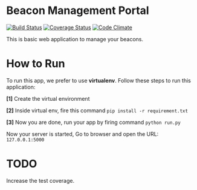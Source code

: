Beacon Management Portal
=========================


[![Build Status](https://travis-ci.org/rajatguptarg/beacons.svg)](https://travis-ci.org/rajatguptarg/beacons)
[![Coverage Status](https://coveralls.io/repos/rajatguptarg/beacons/badge.svg?branch=master&service=github)](https://coveralls.io/github/rajatguptarg/beacons?branch=master)
[![Code Climate](https://codeclimate.com/github/rajatguptarg/beacons/badges/gpa.svg)](https://codeclimate.com/github/rajatguptarg/beacons)


This is basic web application to manage your beacons.


How to Run
==========
To run this app, we prefer to use **virtualenv**. Follow these steps to run
this application:

**[1]** Create the virtual environment

**[2]** Inside virtual env, fire this command `pip install -r requirement.txt`

**[3]** Now you are done, run your app by firing command `python run.py`

Now your server is started, Go to browser and open the URL: `127.0.0.1:5000`


TODO
====

Increase the test coverage.
